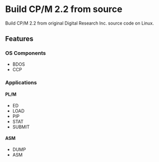 # Build CP/M 2.2 from source

Build CP/M 2.2 from original Digital Research Inc. source code on Linux.

## Features

### OS Components

* BDOS
* CCP

### Applications

#### PL/M

* ED
* LOAD
* PIP
* STAT
* SUBMIT

#### ASM

* DUMP
* ASM

